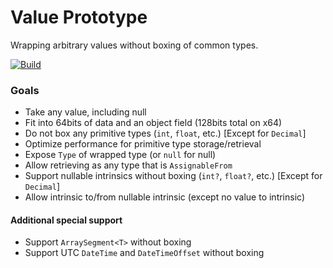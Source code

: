 # Value Prototype
Wrapping arbitrary values without boxing of common types.

[![Build](https://github.com/JeremyKuhne/ValuePrototype/actions/workflows/dotnet.yml/badge.svg)](https://github.com/JeremyKuhne/ValuePrototype/actions/workflows/dotnet.yml)

### Goals

- Take any value, including null
- Fit into 64bits of data and an object field (128bits total on x64)
- Do not box any primitive types (`int`, `float`, etc.) [Except for `Decimal`]
- Optimize performance for primitive type storage/retrieval
- Expose `Type` of wrapped type (or `null` for null)
- Allow retrieving as any type that is `AssignableFrom`
- Support nullable intrinsics without boxing (`int?`, `float?`, etc.) [Except for `Decimal`]
- Allow intrinsic to/from nullable intrinsic (except no value to intrinsic)

#### Additional special support

- Support `ArraySegment<T>` without boxing
- Support UTC `DateTime` and `DateTimeOffset` without boxing
